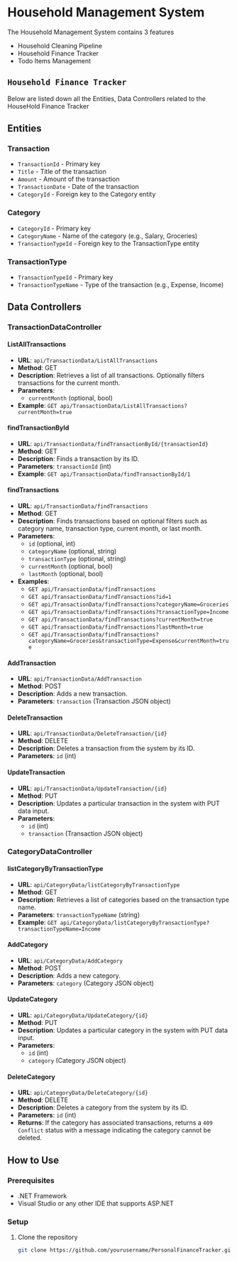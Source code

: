 # Household Management System
The Household Management System contains 3 features
- Household Cleaning Pipeline
- Household Finance Tracker
- Todo Items Management

## `Household Finance Tracker`
Below are listed down all the Entities, Data Controllers related to the HouseHold Finance Tracker

## Entities

### Transaction
- `TransactionId` - Primary key
- `Title` - Title of the transaction
- `Amount` - Amount of the transaction
- `TransactionDate` - Date of the transaction
- `CategoryId` - Foreign key to the Category entity

### Category
- `CategoryId` - Primary key
- `CategoryName` - Name of the category (e.g., Salary, Groceries)
- `TransactionTypeId` - Foreign key to the TransactionType entity

### TransactionType
- `TransactionTypeId` - Primary key
- `TransactionTypeName` - Type of the transaction (e.g., Expense, Income)

## Data Controllers

### TransactionDataController

#### ListAllTransactions
- **URL**: `api/TransactionData/ListAllTransactions`
- **Method**: GET
- **Description**: Retrieves a list of all transactions. Optionally filters transactions for the current month.
- **Parameters**:
  - `currentMonth` (optional, bool)
- **Example**: `GET api/TransactionData/ListAllTransactions?currentMonth=true`

#### findTransactionById
- **URL**: `api/TransactionData/findTransactionById/{transactionId}`
- **Method**: GET
- **Description**: Finds a transaction by its ID.
- **Parameters**: `transactionId` (int)
- **Example**: `GET api/TransactionData/findTransactionById/1`

#### findTransactions
- **URL**: `api/TransactionData/findTransactions`
- **Method**: GET
- **Description**: Finds transactions based on optional filters such as category name, transaction type, current month, or last month.
- **Parameters**:
  - `id` (optional, int)
  - `categoryName` (optional, string)
  - `transactionType` (optional, string)
  - `currentMonth` (optional, bool)
  - `lastMonth` (optional, bool)
- **Examples**:
  - `GET api/TransactionData/findTransactions`
  - `GET api/TransactionData/findTransactions?id=1`
  - `GET api/TransactionData/findTransactions?categoryName=Groceries`
  - `GET api/TransactionData/findTransactions?transactionType=Income`
  - `GET api/TransactionData/findTransactions?currentMonth=true`
  - `GET api/TransactionData/findTransactions?lastMonth=true`
  - `GET api/TransactionData/findTransactions?categoryName=Groceries&transactionType=Expense&currentMonth=true`

#### AddTransaction
- **URL**: `api/TransactionData/AddTransaction`
- **Method**: POST
- **Description**: Adds a new transaction.
- **Parameters**: `transaction` (Transaction JSON object)

#### DeleteTransaction
- **URL**: `api/TransactionData/DeleteTransaction/{id}`
- **Method**: DELETE
- **Description**: Deletes a transaction from the system by its ID.
- **Parameters**: `id` (int)

#### UpdateTransaction
- **URL**: `api/TransactionData/UpdateTransaction/{id}`
- **Method**: PUT
- **Description**: Updates a particular transaction in the system with PUT data input.
- **Parameters**:
  - `id` (int)
  - `transaction` (Transaction JSON object)

### CategoryDataController

#### listCategoryByTransactionType
- **URL**: `api/CategoryData/listCategoryByTransactionType`
- **Method**: GET
- **Description**: Retrieves a list of categories based on the transaction type name.
- **Parameters**: `transactionTypeName` (string)
- **Example**: `GET api/CategoryData/listCategoryByTransactionType?transactionTypeName=Income`

#### AddCategory
- **URL**: `api/CategoryData/AddCategory`
- **Method**: POST
- **Description**: Adds a new category.
- **Parameters**: `category` (Category JSON object)

#### UpdateCategory
- **URL**: `api/CategoryData/UpdateCategory/{id}`
- **Method**: PUT
- **Description**: Updates a particular category in the system with PUT data input.
- **Parameters**:
  - `id` (int)
  - `category` (Category JSON object)

#### DeleteCategory
- **URL**: `api/CategoryData/DeleteCategory/{id}`
- **Method**: DELETE
- **Description**: Deletes a category from the system by its ID.
- **Parameters**: `id` (int)
- **Returns**: If the category has associated transactions, returns a `409 Conflict` status with a message indicating the category cannot be deleted.

## How to Use

### Prerequisites
- .NET Framework
- Visual Studio or any other IDE that supports ASP.NET

### Setup
1. Clone the repository
   ```bash
   git clone https://github.com/yourusername/PersonalFinanceTracker.git